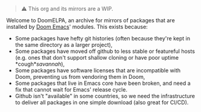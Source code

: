 > :warning: This org and its mirrors are a WIP.

Welcome to DoomELPA, an archive for mirrors of packages that are installed by
[Doom Emacs]' modules. This exists because:

- Some packages have hefty git histories (often because they're kept in the same
  directory as a larger project),
- Some packages have moved off github to less stable or featureful hosts (e.g.
  ones that don't support shallow cloning or have poor uptime
  \*cough\**savannah*),
- Some packages have software licenses that are incompatible with Doom,
  preventing us from vendoring them in Doom,
- Some packages that live in Emacs core have been broken, and need a fix that
  cannot wait for Emacs' release cycle.
- Github isn't "available" in some countries, so we need the infrastructure to
  deliver all packages in one simple download (also great for CI/CD).

[Doom Emacs]: https://doomemacs.org
